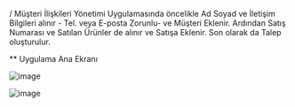 / Müşteri İlişkileri Yönetimi Uygulamasında öncelikle Ad Soyad ve İletişim Bilgileri alınır - Tel. veya E-posta Zorunlu- ve Müşteri Eklenir. Ardından Satış Numarası ve Satılan Ürünler de alınır ve Satışa Eklenir. Son olarak da Talep oluşturulur.

** Uygulama Ana Ekranı



![image](https://github.com/alican133/Musteri-Iliskileri-Sistemi/assets/169036709/cd311c39-62e3-473d-a0fa-a04beacaa3a1)



![image](https://github.com/alican133/Musteri-Iliskileri-Sistemi/assets/169036709/4b34b436-7f9b-4d1e-a00f-8ada6f3c7111)


